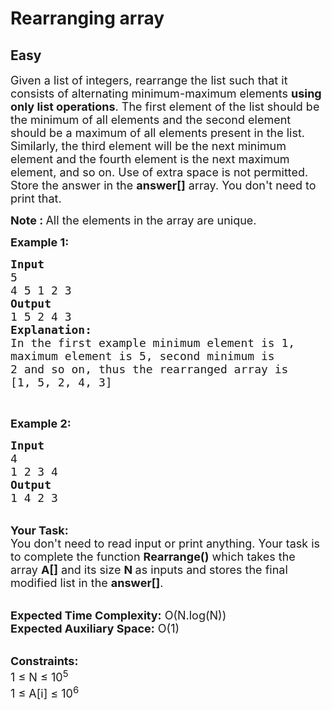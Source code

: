 # Rearranging array
## Easy
<div class="problem-statement">
                <p></p><p><span style="font-size:18px">Given a list of integers, rearrange the list such that it consists of alternating minimum-maximum elements&nbsp;<strong>using only list operations</strong>. The first element of the list should be the minimum&nbsp;of all elements and the second element should be a maximum of all elements present in the list. Similarly, the third element will be the next minimum element and the fourth element is the next maximum element, and so on. Use of extra space is not permitted. Store the answer in the <strong>answer[]</strong> array. You don't need to print that.</span></p>

<p><span style="font-size:18px"><strong>Note : </strong>All the elements in the array are unique.</span></p>

<p><span style="font-size:18px"><strong>Example 1:</strong></span></p>

<pre><span style="font-size:18px"><strong>Input</strong>
5
4 5 1 2 3
<strong>Output</strong>
1 5 2 4 3
</span><strong><span style="font-size:18px">Explanation:</span></strong>
<span style="font-size:18px">In the first example minimum element is 1,
maximum element is 5, second minimum is
2 and so on, thus the rearranged array is
[1, 5, 2, 4, 3]</span></pre>

<p>&nbsp;</p>

<p><span style="font-size:18px"><strong>Example 2:</strong></span></p>

<pre><span style="font-size:18px"><strong>Input</strong>
4
1 2 3 4
<strong>Output</strong>
1 4 2 3 </span></pre>

<p><br>
<span style="font-size:18px"><strong>Your Task:&nbsp;&nbsp;</strong><br>
You don't need to read input or print anything. Your task is to complete the function <strong>Rearrange()</strong>&nbsp;which takes the array <strong>A[]</strong> and its size <strong>N</strong><strong> </strong>as inputs and stores the final modified list in the <strong>answer[]</strong>.</span></p>

<p><br>
<span style="font-size:18px"><strong>Expected Time Complexity:</strong> O(N.log(N))<br>
<strong>Expected Auxiliary Space:</strong> O(1)</span></p>

<p><br>
<span style="font-size:18px"><strong>Constraints:</strong><br>
1 ≤ N ≤ 10<sup>5</sup><br>
1 ≤ A[i] ≤ 10<sup>6</sup></span></p>
 <p></p>
            </div>